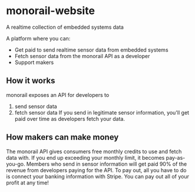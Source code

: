 # monorail-website
A realtime collection of embedded systems data

A platform where you can:
- Get paid to send realtime sensor data from embedded systems
- Fetch sensor data from the monorail API as a developer
- Support makers

## How it works
monorail exposes an API for developers to
1. send sensor data
2. fetch sensor data
If you send in legitimate sensor information, you'll get paid over time as developers fetch your data. 

## How makers can make money
The monorail API gives consumers free monthly credits to use and fetch data with. If you end up exceeding your monthly limit, it becomes pay-as-you-go. Members who send in sensor information will get paid 90% of the revenue from developers paying for the API. To pay out, all you have to do is connect your banking information with Stripe. You can pay out all of your profit at any time!
